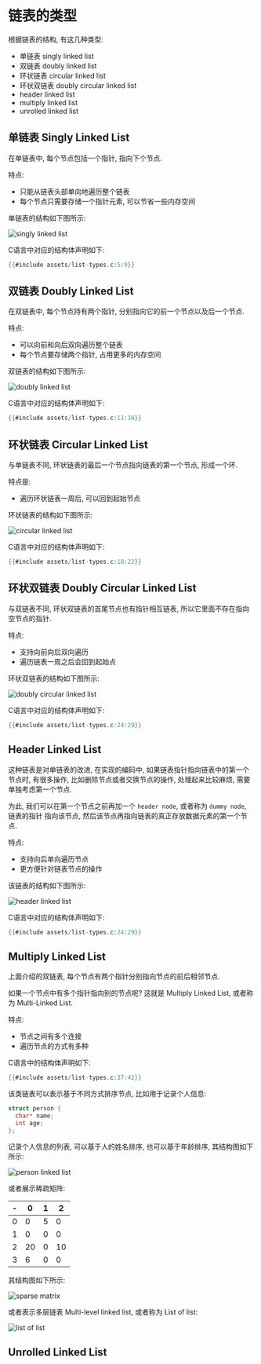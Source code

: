 # 链表的类型

根据链表的结构, 有这几种类型:

- 单链表 singly linked list
- 双链表 doubly linked list
- 环状链表 circular linked list
- 环状双链表 doubly circular linked list
- header linked list
- multiply linked list
- unrolled linked list

## 单链表 Singly Linked List

在单链表中, 每个节点包括一个指针, 指向下个节点.

特点:

- 只能从链表头部单向地遍历整个链表
- 每个节点只需要存储一个指针元素, 可以节省一些内存空间

单链表的结构如下图所示:

![singly linked list](assets/singly-linked-list.svg)

C语言中对应的结构体声明如下:

```C
{{#include assets/list-types.c:5:9}}
```

## 双链表 Doubly Linked List

在双链表中, 每个节点持有两个指针, 分别指向它的前一个节点以及后一个节点.

特点:

- 可以向前和向后双向遍历整个链表
- 每个节点要存储两个指针, 占用更多的内存空间

双链表的结构如下图所示:

![doubly linked list](assets/doubly-linked-list.svg)

C语言中对应的结构体声明如下:

```C
{{#include assets/list-types.c:11:16}}
```

## 环状链表 Circular Linked List

与单链表不同, 环状链表的最后一个节点指向链表的第一个节点, 形成一个环.

特点是:

- 遍历环状链表一周后, 可以回到起始节点

环状链表的结构如下图所示:

![circular linked list](assets/circular-linked-list.svg)

C语言中对应的结构体声明如下:

```C
{{#include assets/list-types.c:18:22}}
```

## 环状双链表 Doubly Circular Linked List

与双链表不同, 环状双链表的首尾节点也有指针相互链表, 所以它里面不存在指向空节点的指针.

特点:

- 支持向前向后双向遍历
- 遍历链表一周之后会回到起始点

环状双链表的结构如下图所示:

![doubly circular linked list](assets/doubly-circular-linked-list.svg)

C语言中对应的结构体声明如下:

```C
{{#include assets/list-types.c:24:29}}
```

## Header Linked List

这种链表是对单链表的改进, 在实现的编码中, 如果链表指针指向链表中的第一个节点时, 有很多操作,
比如删除节点或者交换节点的操作, 处理起来比较麻烦, 需要单独考虑第一个节点.

为此, 我们可以在第一个节点之前再加一个 `header node`, 或者称为 `dummy node`, 链表的指针
指向该节点, 然后该节点再指向链表的真正存放数据元素的第一个节点.

特点:

- 支持向后单向遍历节点
- 更方便针对链表节点的操作

该链表的结构如下图所示:

![header linked list](assets/header-linked-list.svg)

C语言中对应的结构体声明如下:

```C
{{#include assets/list-types.c:24:29}}
```

## Multiply Linked List

上面介绍的双链表, 每个节点有两个指针分别指向节点的前后相邻节点.

如果一个节点中有多个指针指向别的节点呢? 这就是 Multiply Linked List, 或者称为 Multi-Linked List.

特点:

- 节点之间有多个连接
- 遍历节点的方式有多种

C语言中的结构体声明如下:

```C
{{#include assets/list-types.c:37:42}}
```

该类链表可以表示基于不同方式排序节点, 比如用于记录个人信息:

```C
struct person {
  char* name;
  int age;
};
```

记录个人信息的列表, 可以基于人的姓名排序, 也可以基于年龄排序, 其结构图如下所示:

![person linked list](assets/person-linked-list.svg)

或者展示稀疏矩阵:

| - | 0  | 1 | 2  |
|---|----|---|----|
| 0 | 0  | 5 | 0  |
| 1 | 0  | 0 | 0  |
| 2 | 20 | 0 | 10 |
| 3 | 6  | 0 | 0  |

其结构图如下所示:

![sparse matrix](assets/sparse-matrix.svg)

或者表示多层链表 Multi-level linked list, 或者称为 List of list:

![list of list](assets/list-of-list.svg)

## Unrolled Linked List